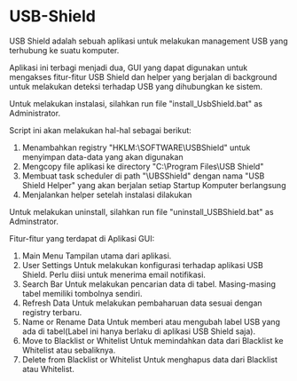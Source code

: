# USB-Shield

USB Shield adalah sebuah aplikasi untuk melakukan management USB yang terhubung ke suatu komputer.

Aplikasi ini terbagi menjadi dua, GUI yang dapat digunakan untuk mengakses fitur-fitur USB Shield dan helper yang berjalan di background untuk melakukan deteksi terhadap USB yang dihubungkan ke sistem.

Untuk melakukan instalasi, silahkan run file "install_UsbShield.bat" as Administrator. 

Script ini akan melakukan hal-hal sebagai berikut:
1. Menambahkan registry "HKLM:\SOFTWARE\USBShield" untuk menyimpan data-data yang akan digunakan
2. Mengcopy file aplikasi ke directory "C:\Program Files\USB Shield"
3. Membuat task scheduler di path "\UBSShield" dengan nama "USB Shield Helper" yang akan berjalan setiap Startup Komputer berlangsung
4. Menjalankan helper setelah instalasi dilakukan

Untuk melakukan uninstall, silahkan run file "uninstall_USBShield.bat" as Adminstrator.

Fitur-fitur yang terdapat di Aplikasi GUI:
1. Main Menu
Tampilan utama dari aplikasi.
2. User Settings
Untuk melakukan konfigurasi terhadap aplikasi USB Shield. Perlu diisi untuk menerima email notifikasi.
3. Search Bar
Untuk melakukan pencarian data di tabel. Masing-masing tabel memiliki tombolnya sendiri.
4. Refresh Data
Untuk melakukan pembaharuan data sesuai dengan registry terbaru.
5. Name or Rename Data
Untuk memberi atau mengubah label USB yang ada di tabel(Label ini hanya berlaku di aplikasi USB Shield saja).
6. Move to Blacklist or Whitelist
Untuk memindahkan data dari Blacklist ke Whitelist atau sebaliknya.
7. Delete from Blacklist or Whitelist
Untuk menghapus data dari Blacklist atau Whitelist.
